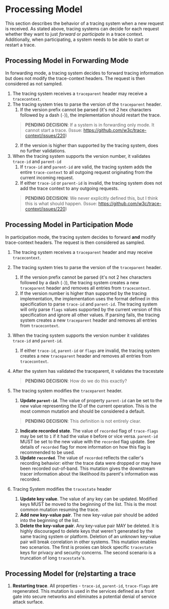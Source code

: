 # Processing Model

This section describes the behavior of a tracing system when a new request is received. 
As stated above, tracing systems can decide for each request whether they want to just _forward_ or _participate_ in a trace context. Additionally, when participating, a system needs to be able to start or restart a trace.

## Processing Model in Forwarding Mode

In forwarding mode, a tracing system decides to forward tracing information but does not modify the trace-context headers. The request is then considered as not sampled.

1. The tracing system receives a `traceparent` header may receive a `tracecontext`. 
2. The tracing system tries to parse the version of the `traceparent` header.
     1. If the version prefix cannot be parsed (it's not 2 hex characters followed by a dash (`-`)), the implementation should restart the trace.
     > **PENDING DECISION**: If a system is in forwarding only mode. It cannot start a trace. (Issue: https://github.com/w3c/trace-context/issues/220)
     2. If the version is higher than supported by the tracing system, does no further validations. 
3. When the tracing system supports the version number, it validates `trace-id` and `parent-id`
    1. If `trace-id` and `parent-id` are valid, the tracing system adds the entire `trace-context` to all outgoing request originating from the current incoming request. 
    2. If either `trace-id` or `parent-id` is invalid, the tracing system does not add the trace context to any outgoing requests.
    > **PENDING DECISION**: We never explicitly defined this, but I think this is what should happen. (Issue: https://github.com/w3c/trace-context/issues/220)

## Processing Model in Participation Mode

In participation mode, the tracing system decides to forward **and** modify trace-context headers. The request is then considered as sampled.

1. The tracing system receives a `traceparent` header and may receive `tracecontext`. 
2. The tracing system tries to parse the version of the `traceparent` header.
    1. If the version prefix cannot be parsed (it's not 2 hex characters followed by a dash (`-`)), the tracing system creates a new `traceparent` header and removes all entries from `tracecontext`. 
    2. If the version number is higher than supported by the tracing implementation, the implementation uses the format defined in this specification to parse `trace-id` and `parent-id`. The tracing system will only parse `flags` values supported by the current version of this specification and ignore all other values. If parsing fails, the tracing system creates a new `traceparent` header and removes all entries from `tracecontext`. 
3. When the tracing system supports the version number it validates `trace-id` and `parent-id`.
    1. If either `trace-id`, `parent-id` or `flags`  are invalid,  the tracing system creates a new `traceparent` header and removes all entries from `tracecontext`.
4. After the system has validated the traceparent, it validates the tracestate
    > **PENDING DECISION**: How do we do this exactly?

5. The tracing system modifies the `traceparent` header. 
    1. **Update `parent-id`**. The value of property `parent-id` can be set to the new value representing the ID of the current operation. This is the most common mutation and should be considered a default.
    > **PENDING DECISION**: This definition is not entirely clear.   
    2. **Indicate recorded state**. The value of `recorded` flag of `trace-flags` may be set to `1` if it had the value `0` before or vice versa. `parent-id` MUST be set to the new value with the `recorded` flag update. See details of `recorded` flag for more information on how this flag is recommended to be used.
    3. **Update `recorded`**. The value of `recorded` reflects the caller's recording behavior: either the trace data were dropped or may have been recorded out-of-band. This mutation gives the downstream tracer information about the likelihood its parent's information was recorded.
6. Tracing System modifies the `tracestate` header
    1. **Update key value**. The value of any key can be updated. Modified keys MUST be moved to the beginning of the list. This is the most common mutation resuming the trace.
    2. **Add new key-value pair**. The new key-value pair should be added into the beginning of the list.
    3. **Delete the key-value pair**. Any key-value pair MAY be deleted. It is highly discouraged to delete keys that weren't generated by the same tracing system or platform. Deletion of an unknown key-value pair will break correlation in other systems. This mutation enables two scenarios. The first is proxies can block specific `tracestate` keys for privacy and security concerns. The second scenario is a truncation of long `tracestate`'s.

## Processing Model for (re)starting a trace

1. **Restarting trace**. All properties - `trace-id`, `parent-id`, `trace-flags`
   are regenerated. This mutation is used in the services defined as a front
   gate into secure networks and eliminates a potential denial of service attack surface.